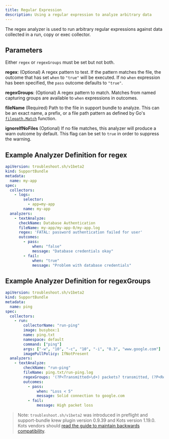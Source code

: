 ```yaml
---
title: Regular Expression
description: Using a regular expression to analyze arbitrary data
---
```


The regex analyzer is used to run arbitrary regular expressions against data collected in a run, copy or exec collector.

## Parameters

Either `regex` or `regexGroups` must be set but not both.

**regex**: (Optional) A regex pattern to test.
If the pattern matches the file, the outcome that has set `when` to `"true"` will be executed.
If no `when` expression has been specified, the `pass` outcome defaults to `"true"`.

**regexGroups**: (Optional)  A regex pattern to match.
Matches from named capturing groups are available to `when` expressions in outcomes.

**fileName** (Required) Path to the file in support bundle to analyze.
This can be an exact name, a prefix, or a file path pattern as defined by Go's [`filepath.Match`](https://pkg.go.dev/path/filepath#Match) function.

**ignoreIfNoFiles** (Optional)  If no file matches, this analyzer will produce a warn outcome by default. This flag can be set to `true` in order to suppress the warning.

## Example Analyzer Definition for regex

```yaml
apiVersion: troubleshoot.sh/v1beta2
kind: SupportBundle
metadata:
  name: my-app
spec:
  collectors:
    - logs:
        selector:
          - app=my-app
        name: my-app
  analyzers:
    - textAnalyze:
      checkName: Database Authentication
      fileName: my-app/my-app-0/my-app.log
      regex: 'FATAL: password authentication failed for user'
      outcomes:
        - pass:
            when: "false"
            message: "Database credentials okay"
        - fail:
            when: "true"
            message: "Problem with database credentials"
```

## Example Analyzer Definition for regexGroups

```yaml
apiVersion: troubleshoot.sh/v1beta2
kind: SupportBundle
metadata:
  name: ping
spec:
  collectors:
    - run:
        collectorName: "run-ping"
        image: busybox:1
        name: ping.txt
        namespace: default
        command: ["ping"]
        args: ["-w", "10", "-c", "10", "-i", "0.3", "www.google.com"]
        imagePullPolicy: IfNotPresent
  analyzers:
    - textAnalyze:
        checkName: "run-ping"
        fileName: ping.txt/run-ping.log
        regexGroups: '(?P<Transmitted>\d+) packets? transmitted, (?P<Received>\d+) packets? received, (?P<Loss>\d+)(\.\d+)?% packet loss'
        outcomes:
          - pass:
              when: "Loss < 5"
              message: Solid connection to google.com
          - fail:
              message: High packet loss
```

> Note: `troubleshoot.sh/v1beta2` was introduced in preflight and support-bundle krew plugin version 0.9.39 and Kots version 1.19.0. Kots vendors should [read the guide to maintain backwards compatibility](/v1beta2/).
